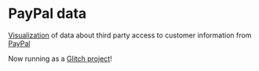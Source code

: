 # PayPal data

[Visualization](http://rebecca-ricks.com/paypal-data/) of data about third party access to customer information from [PayPal](https://www.paypal.com/ie/webapps/mpp/ua/third-parties-list)

Now running as a [Glitch project](https://paypal-data.glitch.me/)!
